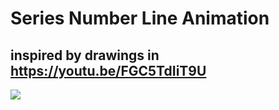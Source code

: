 # Series Number Line Animation
## inspired by drawings in https://youtu.be/FGC5TdIiT9U
![](series_view.gif)
